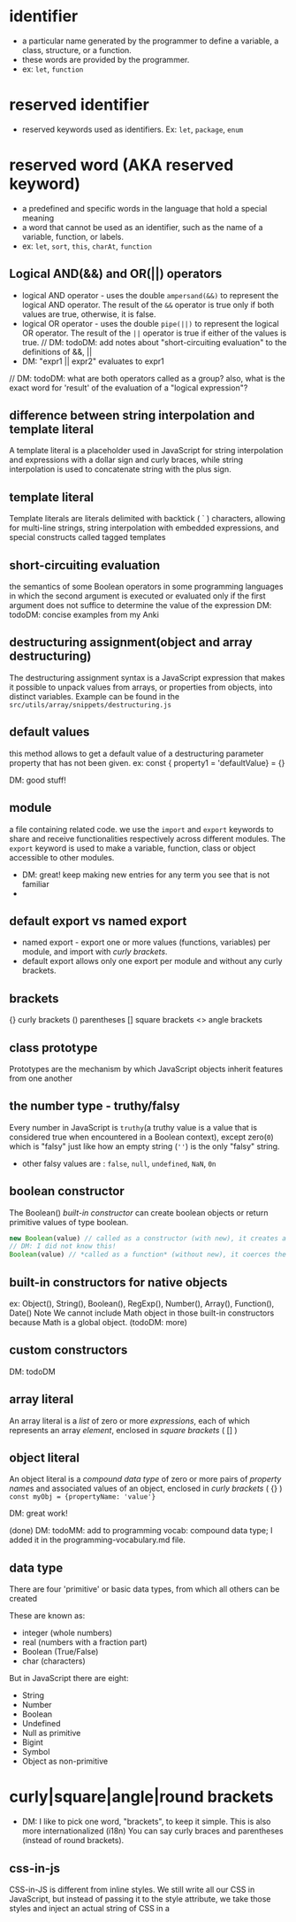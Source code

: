 
# identifier

- a particular name generated by the programmer to define a variable, a class, structure, or a function.
- these words are provided by the programmer.
- ex: `let`, `function`

# reserved identifier

- reserved keywords used as identifiers. Ex: `let`, `package`, `enum`

# reserved word (AKA reserved keyword)

- a predefined and specific words in the language that hold a special meaning
- a word that cannot be used as an identifier, such as the name of a variable, function, or labels.
- ex: `let`, `sort`, `this`, `charAt`, `function`

## Logical AND(&&) and OR(||) operators

- logical AND operator - uses the double `ampersand(&&)` to represent the logical AND operator.
  The result of the `&&` operator is true only if both values are true, otherwise, it is false.
- logical OR operator - uses the double `pipe(||)` to represent the logical OR operator.
  The result of the `||` operator is true if either of the values is true.
  // DM: todoDM: add notes about "short-circuiting evaluation" to the definitions of &&, ||
- DM: "expr1 || expr2" evaluates to expr1

// DM: todoDM: what are both operators called as a group? also, what is the exact word for 'result' of the evaluation of a "logical expression"?

## difference between string interpolation and template literal

A template literal is a placeholder used in JavaScript for string interpolation and expressions with a dollar sign and curly braces, while string interpolation is used to concatenate string with the plus sign.

## template literal

Template literals are literals delimited with backtick ( ` ) characters, allowing for multi-line strings, string interpolation with embedded expressions, and special constructs called tagged templates

## short-circuiting evaluation

the semantics of some Boolean operators in some programming languages in which the second argument is executed or evaluated only if the first argument does not suffice to determine the value of the expression
DM: todoDM: concise examples from my Anki

## destructuring assignment(object and array destructuring)

The destructuring assignment syntax is a JavaScript expression that makes it possible to unpack values from arrays, or properties from objects, into distinct variables.
Example can be found in the `src/utils/array/snippets/destructuring.js`

## default values

this method allows to get a default value of a destructuring parameter property that has not been given.
ex: const { property1 = 'defaultValue} = {}

DM: good stuff!

## module

a file containing related code. we use the `import` and `export` keywords to share and receive functionalities respectively across different modules. The `export` keyword is used to make a variable, function, class or object accessible to other modules.

- DM: great! keep making new entries for any term you see that is not familiar
-

## default export vs named export

- named export - export one or more values (functions, variables) per module, and import with _curly brackets_.
- default export allows only one export per module and without any curly brackets.

## brackets

{} curly brackets
() parentheses
[] square brackets
<> angle brackets

## class prototype

Prototypes are the mechanism by which JavaScript objects inherit features from one another

<!-- an example from the ./class-prototype/class.js -->

## the number type - truthy/falsy

Every number in JavaScript is `truthy`(a truthy value is a value that is considered true when encountered in a Boolean context), except zero(`0`) which is "falsy" just like how an empty string (`''`) is the only "falsy" string.

- other falsy values are : `false`, `null`, `undefined`, `NaN`, `0n`

## boolean constructor

The Boolean() _built-in constructor_ can create boolean objects or return primitive values of type boolean.

```js
new Boolean(value) // called as a constructor (with new), it creates a Boolean object, which is NOT a primitive.
// DM: I did not know this!
Boolean(value) // *called as a function* (without new), it coerces the parameter to a boolean PRIMITIVE.
```

## built-in constructors for native objects

ex: Object(), String(), Boolean(), RegExp(), Number(), Array(), Function(), Date()
Note We cannot include Math object in those built-in constructors because Math is a global object. (todoDM: more)

## custom constructors

DM: todoDM

## array literal

An array literal is a _list_ of zero or more _expressions_, each of which represents an array _element_, enclosed in _square brackets_ ( [] )

## object literal

An object literal is a _compound data type_ of zero or more pairs of *property name*s and associated values of an object, enclosed in _curly brackets_ ( {} )
`const myObj = {propertyName: 'value'}`

DM: great work!

(done) DM: todoMM: add to programming vocab: compound data type; I added it in the programming-vocabulary.md file.

## data type

There are four 'primitive' or basic data types, from which all others can be created

These are known as:

- integer (whole numbers)
- real (numbers with a fraction part)
- Boolean (True/False)
- char (characters)

But in JavaScript there are eight:

- String
- Number
- Boolean
- Undefined
- Null as primitive
- Bigint
- Symbol
- Object as non-primitive

# curly|square|angle|round brackets

- DM: I like to pick one word, "brackets", to keep it simple. This is also more internationalized (i18n) You can say curly braces and parentheses (instead of round brackets).

## css-in-js

CSS-in-JS is different from inline styles. We still write all our CSS in JavaScript, but instead of passing it to the style attribute, we take those styles and inject an actual string of CSS in a <style> tag into the DOM

## recursive function

A recursive function is a function that **calls itself** _until it doesn’t_.

verb form: "to recurse"; ex: "the algorithm recurses on the children of the current item"

## property access: dot notation vs. bracket notation

- operators: member access vs. computed member access
  - member access operator (using dot notation)
  - computed member access operator (using bracket notation)
  - https://developer.mozilla.org/en-US/docs/Web/JavaScript/Reference/Operators/Operator_Precedence#table
  - https://developer.mozilla.org/en-US/docs/Web/JavaScript/Reference/Operators/Property_Accessors#dot_notation
- The difference is in how a property value is interpreted.
  - When using a dot, the part after the dot must be a valid property name of the object, and it directly names the property.
  - When using square brackets, the _expression_ between the brackets is _evaluated_ to get the property name. Ex: myObject[x] tries to evaluate the expression x and uses the result as the property name.

```js
const myObject = {
  myPropertyName: 'my property value',
  'my property name with spaces': 'my property value with spaces',
}
myObject.myPropertyName
myObject['my property name with spaces'] // 'my property name with spaces' is an expression
myObject.my property name with spaces // SyntaxError: Unexpected token
myObject.'my property name with spaces' // SyntaxError: Unexpected token
const myPropertyNameInAVariable = 'myPropertyName'
myObject[myPropertyNameInAVariable] // myPropertyNameInAVariable is an expression
myObject.myPropertyNameInAVariable // error! myPropertyNameInAVariable is undefined (not a property of myObject)
```

## hoisting

JavaScript Hoisting refers to the process whereby the interpreter appears to move the declaration of functions, variables or classes to the top of their scope, prior to execution of the code.

## Assignment (=)

The assignment ( = ) operator is used to assign a value to a variable. The assignment operation evaluates to the assigned value. Chaining the assignment operator is possible in order to assign a single value to multiple variables

## mutation

- A value is said to be mutable if it can be changed, altered
- a mutation is the act of changing the properties of an object, or the value of a declared variable.
- but, all primitive values in JavaScript are immutable:
  - you can't change their properties — ever
  - they cannot be altered
  - but their value can be reassigned
- let - you can reassign and mutate (objects)
- const - cannot reassign, but can mutate
- often an interview question. memorize a short answer. be careful to not get 'lost in the weeds'

# object

- { property: value }
- anything that is not a primitive: array, regExp, date
  - note: all can be instantiated via the 'new' operator: const date = new Date()
    - but, so can a string: const myString = new String('hello') // DM: todoDM: is myString an object or primitive
    - also, number: const myNumber = new Number(1);
    -

## type coercion

- automatic or implicit conversion of values from one data type to another
- happens implicitly when operators or functions are applied to values of different types
- examples:

  - 4 + '5' // '45' // 4 was coerced to '4' then concatenated with '5'
  - 4 + Number(5) // 9 // '5' was converted to 5 then added to 4
  - [].filter(mySubstring => [].find(myString => myString.includes(mySubstring)))
    - Array.filter() expects a Boolean
    - but Array.find() returns the matching myString || undefined
    - therefore, Array.filter() code coerces myString || undefined to Boolean

  return firstArray
  .filter((substring) => {
  return secondArray.find((string) => string.includes(substring))
  /_
  'arp' || undefined || '' || '0' || 0
  Boolean('arp') === true // string to true
  Boolean(undefined) === false // undefined to false
  type coercion
  _/
  })
  .sort()
  Boolean('arp') // converts 'arp' to Boolean "explicitly"; "explicit conversion"
  'arp' === true // false
  'arp' == true // true - "==" "implicitly" coerces 'arp' to Boolean; "implicit conversion"

## abstract equality comparison operator(==) vs strict equality comparison operator(===)

- The abstract equality operator performs a _**loose** equality_ comparison that performs type coercion if necessary to make the comparison possible.
- The strict equality operator, on the other hand, performs a _strict equality_ comparison that does not perform type coercion and requires the operands to have the same type (as well as the same value).

https://www.pluralsight.com/blog/software-development/vs-javascript-abstract-vs-strict-equality

## truthy/falsy VS Boolean()

- the 7 falsy values: false, 0, 0n, '', null, undefined, NaN (mnemonic: F00'nun)
- truthy = NOT falsy
- truthy/falsy is implemented by
  - `if ()`
  - `Boolean()`
  - (but not `==`, which follow the JS rules of type coercion, which are weird).
  - exit conditions on constructs like `for` and `while`.
  - By extension, _predicate functions_, like those passed to Array.filter and Array.find, also operate based on truthiness.
  - operators:
    - `!` negation operator
    - `&&` and `||` logical operators
      - called short-circuiting operators because they evaluate their operands from left to right and stop at the first value that guarantees the value of the expression.
      - Short-circuiting expressions produce whatever value determined the truthiness of the expression, not necessarily a boolean:
        - `0 || 42 // 42`
        - `const obj = { ...( truthy && { foo: 'bar' } ) }`
          - note: `{ ...anyFalsyValue } // {}`
          - also: `{ ...[] } // {}`
    - ?...: conditional (ternary) operator
  - Truthiness is inherent in every JavaScript value and is used implicitly by the runtime anytime a boolean evaluation of the value is required.

// == (JS "abstract equality" is weird, so DON'T USE ==, DO USE ===)
false == 0 // true
0 == 0n // true
0n == '' // true
'' == null // false // empty string can't be coerced to null or vice versa
null == undefined // true
undefined == NaN // false // undefined can't be coerced to NaN or vice versa

// if ()
if (false || 0 || 0n || '' || null || undefined || NaN) console.log('never logged')

// Boolean()
Boolean(false) === Boolean(0) // true
Boolean(0) === Boolean(0n) // true
Boolean(0n) === Boolean('') // true
Boolean('') === Boolean(null) // true
Boolean(null) === Boolean(undefined) // true
Boolean(undefined) === Boolean(NaN) // true

// ?? nullish coalescing operator handles both `null` and `undefined` and solves some of the drawbacks of truthiness/falsiness
const foo = null ?? 'default string'; // 'default string'
const baz = 0 ?? 42; // 0 // however, 0 is a valid number value that happens to be falsy
const bar = 0 || 42; // 42
const boo = '' || 'some string value' // 'some string value' // however, '' may be a valid value
const fax = '' ?? 'some string value' // ''

## escape sequences

Escape sequences are typically used to specify actions such as carriage returns and tab movements on terminals and printers. They are also used to provide literal representations of non printing characters and characters that usually have special meanings, such as the double quotation mark (")

## array methods

Array methods are functions built-in to JavaScript that we can apply to the arrays — Each method has a unique function that performs a change or calculation to the array and saves us from writing common functions from scratch.

- e.g: `array.map(), array.startsWith()`
- https://developer.mozilla.org/en-US/docs/Web/JavaScript/Reference/Global_Objects/Array

## object property

Properties are the values associated with a JavaScript object. A JavaScript object is a collection of unordered properties. Properties can usually be changed, added, and deleted, but some are read only.

- e.g: `array.length`

## method

a function that is a property of an object

- ex: built-in methods: String methods, Number methods
- ex: custom: we can create an object with properties that are functions:
  ```js
  const myObj = {
    myMethod: () => {},
    // howtojs: object: method: call another method that is defined in the same object; only works with regular functions (not arrow functions)
    anotherMethod: function () {}, // arrow methods cannot be called directly in the same object
    methodThatCallsAMethod: () => this.anotherMethod(),
  }
  myOby.myMethod()
  ```

## reassignment

Reassignment is the process of changing variable assignment or when their value changes to that of the newer value specified, and the previous value is lost by using the `let` key word

- for example:
  ```js
  let person = 'Joe'
  person = 'Doe'
  ```

// DM: todoMM: make a tech vocab entry for API
// DM: todoMM: make a JS vocab entry for "Web API"

## nodejs

Node.js is a back-end JavaScript runtime environment, runs on the V8 JavaScript Engine, and executes JavaScript code outside a web browser.

## NodeJS vs JavaScript

- NodeJS is a javascript runtime environment that runs on the server
- JavaScript runs in the browser.

## when edit an API endpoint, are you writing NodeJS or JavaScript?

Both. An API endpoint is written in NodeJS (which is server-side JavaScript)

## argument object

In JavaScript, inside a function, the arguments object has the values of arguments passed to that function. Using the arguments object, we can point to all of the functions passed to a function. The arguments object has properties similar to an array, so we can pick individual values by using the array indexing notation

- e.g:

```js
function argumentsObject(a, b, c) {
  console.log(arguments[0]) // 1
  console.log(arguments[1]) // 2
}

argumentsObject('a', 'b')
```

- Note: The object arguments is not an Array. It is similar to an Array, but does not have any Array properties except `length`. However, it can be converted to a real array using the `Array.prototype.slice`. Technically, it is called an "array-like object".

// DM: nice, good job on these new entries (delete this line after you read it, Moise)
```js
function argumentsObject() {
  return Array.prototype.slice.call(arguments)
}
argumentsObject()
```

note: not available in array functions


